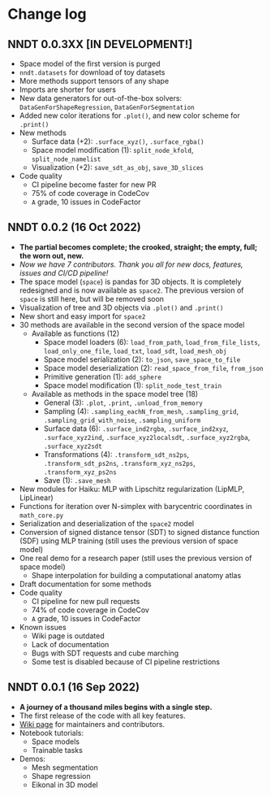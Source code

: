 # Change log


## NNDT 0.0.3XX [IN DEVELOPMENT!]
* Space model of the first version is purged
* `nndt.datasets` for download of toy datasets
* More methods support tensors of any shape
* Imports are shorter for users
* New data generators for out-of-the-box solvers: `DataGenForShapeRegression`, `DataGenForSegmentation`
* Added new color iterations for `.plot()`, and new color scheme for `.print()`
* New methods
  * Surface data (+2):  `.surface_xyz()`, `.surface_rgba()`
  * Space model modification (1): `split_node_kfold`, `split_node_namelist`
  * Visualization (+2): `save_sdt_as_obj`, `save_3D_slices`
* Code quality
  * CI pipeline become faster for new PR
  * 75% of code coverage in CodeCov
  * `A` grade, 10 issues in CodeFactor

## NNDT 0.0.2 (16 Oct 2022)
* **The partial becomes complete; the crooked, straight; the empty, full; the worn out, new.**
* *Now we have 7 contributors. Thank you all for new docs, features, issues and CI/CD pipeline!*
* The space model (`space`) is pandas for 3D objects. It is completely redesigned and is now available as `space2`. The previous version of `space` is still here, but will be removed soon
* Visualization of tree and 3D objects via `.plot()` and `.print()`
* New short and easy import for `space2`
* 30 methods are available in the second version of the space model
  * Available as functions (12)
    * Space model loaders (6): `load_from_path`, `load_from_file_lists`, `load_only_one_file`, `load_txt`, `load_sdt`, `load_mesh_obj`
    * Space model serialization (2): `to_json`, `save_space_to_file`
    * Space model deserialization (2): `read_space_from_file`, `from_json`
    * Primitive generation (1): `add_sphere`
    * Space model modification (1): `split_node_test_train`
  * Available as methods in the space model tree (18)
    * General (3): `.plot`, `.print`, `.unload_from_memory`
    * Sampling (4): `.sampling_eachN_from_mesh`, `.sampling_grid`, `.sampling_grid_with_noise`, `.sampling_uniform`
    * Surface data (6): `.surface_ind2rgba`, `.surface_ind2xyz`, `.surface_xyz2ind`, `.surface_xyz2localsdt`, `.surface_xyz2rgba`, `.surface_xyz2sdt`
    * Transformations (4): `.transform_sdt_ns2ps`, `.transform_sdt_ps2ns`, `.transform_xyz_ns2ps`, `.transform_xyz_ps2ns`
    * Save (1): `.save_mesh`
* New modules for Haiku: MLP with Lipschitz regularization (LipMLP, LipLinear)
* Functions for iteration over N-simplex with barycentric coordinates in `math_core.py`
* Serialization and deserialization of the `space2` model
* Conversion of signed distance tensor (SDT) to signed distance function (SDF) using MLP training (still uses the previous version of space model)
* One real demo for a research paper (still uses the previous version of space model)
  * Shape interpolation for building a computational anatomy atlas
* Draft documentation for some methods
* Code quality
  * CI pipeline for new pull requests
  * 74% of code coverage in CodeCov
  * `A` grade, 10 issues in CodeFactor
* Known issues
  * Wiki page is outdated
  * Lack of documentation
  * Bugs with SDT requests and cube marching
  * Some test is disabled because of CI pipeline restrictions

## NNDT 0.0.1 (16 Sep 2022)
* **A journey of a thousand miles begins with a single step.**
* The first release of the code with all key features.
* [Wiki page](https://github.com/KonstantinUshenin/nndt/wiki) for maintainers and contributors.
* Notebook tutorials:
    * Space models
    * Trainable tasks
* Demos:
    * Mesh segmentation
    * Shape regression
    * Eikonal in 3D model
